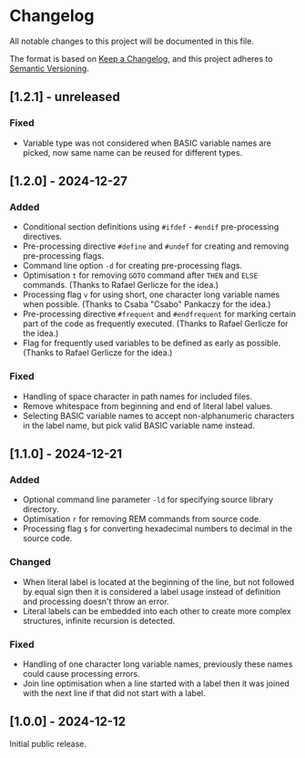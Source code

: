 # Changelog

All notable changes to this project will be documented in this file.

The format is based on [Keep a Changelog](https://keepachangelog.com/en/1.1.0/),
and this project adheres to [Semantic Versioning](https://semver.org/spec/v2.0.0.html).

## [1.2.1] - unreleased

### Fixed

- Variable type was not considered when BASIC variable names are picked, now same name can be reused for different
  types.

## [1.2.0] - 2024-12-27

### Added

- Conditional section definitions using `#ifdef` - `#endif` pre-processing directives.
- Pre-processing directive `#define` and `#undef` for creating and removing pre-processing flags.
- Command line option `-d` for creating pre-processing flags.
- Optimisation `t` for removing `GOTO` command after `THEN` and `ELSE` commands. (Thanks to Rafael Gerlicze for the
  idea.)
- Processing flag `v` for using short, one character long variable names when possible. (Thanks to Csaba "Csabo"
  Pankaczy for the idea.)
- Pre-processing directive `#frequent` and `#endfrequent` for marking certain part of the code as frequently executed.
  (Thanks to Rafael Gerlicze for the idea.)
- Flag for frequently used variables to be defined as early as possible. (Thanks to Rafael Gerlicze for the idea.)

### Fixed

- Handling of space character in path names for included files.
- Remove whitespace from beginning and end of literal label values.
- Selecting BASIC variable names to accept non-alphanumeric characters in the label name, but pick valid BASIC variable
  name instead.

## [1.1.0] - 2024-12-21

### Added

- Optional command line parameter `-ld` for specifying source library directory.
- Optimisation `r` for removing REM commands from source code.
- Processing flag `$` for converting hexadecimal numbers to decimal in the source code.

### Changed

- When literal label is located at the beginning of the line, but not followed by equal sign then it is considered a
  label usage instead of definition and processing doesn't throw an error.
- Literal labels can be embedded into each other to create more complex structures, infinite recursion is detected.

### Fixed

- Handling of one character long variable names, previously these names could cause processing errors.
- Join line optimisation when a line started with a label then it was joined with the next line if that did not start
  with a label.

## [1.0.0] - 2024-12-12

Initial public release.